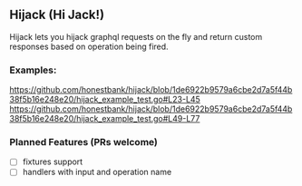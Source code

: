## Hijack (Hi Jack!)
Hijack lets you hijack graphql requests on the fly and return custom responses based on operation being fired.

### Examples:
https://github.com/honestbank/hijack/blob/1de6922b9579a6cbe2d7a5f44b38f5b16e248e20/hijack_example_test.go#L23-L45
https://github.com/honestbank/hijack/blob/1de6922b9579a6cbe2d7a5f44b38f5b16e248e20/hijack_example_test.go#L49-L77

### Planned Features (PRs welcome)
- [ ] fixtures support
- [ ] handlers with input and operation name
